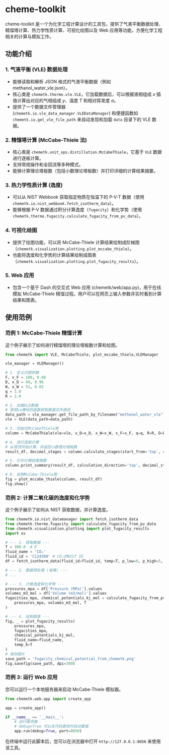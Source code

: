 # cheme-toolkit

cheme-toolkit 是一个为化学工程计算设计的工具包，提供了气液平衡数据处理、精馏塔计算、热力学性质计算、可视化绘图以及 Web 应用等功能，方便化学工程相关的计算与模拟工作。

## 功能介绍

### 1. 气液平衡 (VLE) 数据处理
- 能够读取和解析 JSON 格式的气液平衡数据（例如 methanol_water_vle.json）。
- 核心类是 `chemetk.thermo.vle.VLE`，它加载数据后，可以根据液相组成 $x$ 插值计算出对应的气相组成 $y$、温度 $T$ 和相对挥发度 $\alpha$。
- 提供了一个数据文件管理器 (`chemetk.io.vle_data_manager.VLEDataManager`) 和便捷函数如 `chemetk.io.get_vle_file_path` 来自动发现和加载 `data` 目录下的 VLE 数据。

### 2. 精馏塔计算 (McCabe-Thiele 法)
- 核心类是 `chemetk.unit_ops.distillation.McCabeThiele`，它基于 `VLE` 数据进行逐板计算。
- 支持常规操作和全回流等多种模式。
- 能够计算理论塔板数（包括小数理论塔板数）并打印详细的计算结果摘要。

### 3. 热力学性质计算 (逸度)
- 可以从 NIST Webbook 获取指定物质在恒温下的 P-V-T 数据（使用 `chemetk.io.nist_webbook.fetch_isotherm_data`）。
- 能够根据 P-V 数据通过积分计算逸度（`fugacity`）和化学势（使用 `chemetk.thermo.fugacity.calculate_fugacity_from_pv_data`）。

### 4. 可视化绘图
- 提供了绘图功能，可以将 McCabe-Thiele 计算结果绘制成阶梯图（`chemetk.visualization.plotting.plot_mccabe_thiele`）。
- 也能将逸度和化学势的计算结果绘制成图表（`chemetk.visualization.plotting.plot_fugacity_results`）。

### 5. Web 应用
- 包含一个基于 Dash 的交互式 Web 应用 (chemetk/web/app.py)，用于在线模拟 McCabe-Thiele 精馏过程。用户可以在网页上输入参数并实时看到计算结果和图表。

## 使用范例

### 范例 1: McCabe-Thiele 精馏计算
这个例子展示了如何进行精馏塔的理论塔板数计算和绘图。

```python
from chemetk import VLE, McCabeThiele, plot_mccabe_thiele,VLEManager

vle_manager = VLEManager()

# 1. 定义问题参数
F, x_F = 100, 0.48
D, x_D = 49, 0.96
W, x_W = 51, 0.02
q = 1.0
R = 2.0

# 2. 加载VLE数据
# 使用io模块的函数获取数据文件路径
data_path = vle_manager.get_file_path_by_filename("methanol_water_vle")
vle = VLE(data_path=data_path)

# 3. 初始化McCabeThiele类
column = McCabeThiele(vle=vle, x_D=x_D, x_W=x_W, x_F=x_F, q=q, R=R, D=D, W=W, F=F)

# 4. 进行逐板计算
# 从塔顶开始计算，并返回小数理论塔板数
result_df, decimal_stages = column.calculate_stages(start_from='top', return_decimal_stages=True)

# 5. 打印计算结果摘要
column.print_summary(result_df, calculation_direction='top', decimal_stages=decimal_stages)

# 6. 绘制McCabe-Thiele图
fig = plot_mccabe_thiele(column, result_df)
fig.show()
```

### 范例 2: 计算二氧化碳的逸度和化学势
这个例子展示了如何从 NIST 获取数据，并计算逸度。

```python
from chemetk.io.nist_datamanager import fetch_isotherm_data
from chemetk.thermo.fugacity import calculate_fugacity_from_pv_data
from chemetk.visualization.plotting import plot_fugacity_results
import os

# --- 1. 获取数据 ---
T = 300.0  # K
fluid_name = 'CO₂'
fluid_id = 'C124389' # CO₂的NIST ID
df = fetch_isotherm_data(fluid_id=fluid_id, temp=T, p_low=0, p_high=5, p_inc=0.01)

# --- 2. 数据预处理 (省略) ---
# ...

# --- 3. 计算逸度和化学势 ---
pressures_mpa = df['Pressure (MPa)'].values
volumes_m3_mol = df['Volume (m3/mol)'].values
fugacities_mpa, chemical_potentials_kj_mol = calculate_fugacity_from_pv_data(
    pressures_mpa, volumes_m3_mol, T
)

# --- 4. 绘制图表 ---
fig, _ = plot_fugacity_results(
    pressures_mpa, 
    fugacities_mpa, 
    chemical_potentials_kj_mol,
    fluid_name=fluid_name,
    temp_k=T
)
# 保存图片
save_path = 'fugacity_chemical_potential_from_chemetk.png'
fig.savefig(save_path, dpi=300)
```

### 范例 3: 运行 Web 应用

您可以运行一个本地服务器来启动 McCabe-Thiele 模拟器。

```python
from chemetk.web.app import create_app

app = create_app()

if __name__ == '__main__':
    # 运行服务器
    # debug=True 可以在代码更改时自动重载
    app.run(debug=True, port=8050)
```

在终端中运行此脚本后，您可以在浏览器中打开 `http://127.0.0.1:8050` 来使用该工具。